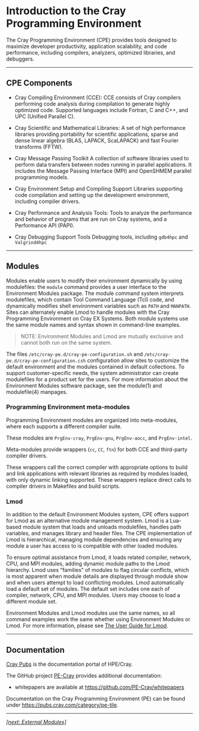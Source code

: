 # Introduction to the Cray Programming Environment

The Cray Programming Environment (CPE) provides tools designed to maximize developer productivity, application 
scalability, and code performance, including compilers, analyzers, optimized libraries, and debuggers. 

---

## CPE Components

* Cray Compiling Environment (CCE):
  CCE consists of Cray compilers performing code analysis during compilation to generate highly optimized code. 
  Supported languages include Fortran, C and C++, and UPC (Unified Parallel C).

* Cray Scientific and Mathematical Libraries: 
  A set of high performance libraries providing portability for scientific applications, sparse and dense linear
  algebra (BLAS, LAPACK, ScaLAPACK) and fast Fourier transforms (FFTW).

* Cray Message Passing Toolkit
  A collection of software libraries used to perform data transfers between nodes running in parallel applications. 
  It includes the Message Passing Interface (MPI) and OpenSHMEM parallel programming models. 

* Cray Environment Setup and Compiling Support 
  Libraries supporting code compilation and setting up the development environment, including compiler drivers.

* Cray Performance and Analysis Tools:
  Tools to analyze the performance and behavior of programs that are run on Cray systems, and a Performance API (PAPI).

* Cray Debugging Support Tools
  Debugging tools, including `gdb4hpc` and `Valgrind4hpc`

---

## Modules

Modules enable users to modify their environment dynamically by using modulefiles: the `module` command 
provides a user interface to the Environment Modules package. The module command system interprets modulefiles, 
which contain Tool Command Language (Tcl) code, and dynamically modifies shell environment variables such as 
`PATH` and `MANPATH`.
Sites can alternately enable Lmod to handle modules with the Cray Programming Environment on Cray EX Systems. 
Both module systems use the same module names and syntax shown in command-line examples.

> NOTE: Environment Modules and Lmod are mutually exclusive and cannot both run on the same system.

The files `/etc/cray-pe.d/cray-pe-configuration.sh` and `/etc/cray-pe.d/cray-pe-configuration.csh` configuration 
allow sites to customize the default environment and the modules contained in default collections.
To support customer-specific needs, the system administrator can create modulefiles for a product set for the
users. For more information about the Environment Modules software package, see the module(1) and
modulefile(4) manpages.

### Programming Environment meta-modules

Programming Environment modules are organized into meta-modules, where each supports a different compiler suite. 

These modules are `PrgEnv-cray`, `PrgEnv-gnu`, `PrgEnv-aocc`, and `PrgEnv-intel`. 

Meta-modules provide wrappers (`cc`, `CC`, `ftn`) for both CCE and third-party compiler drivers. 

These wrappers call the correct compiler with appropriate options to build and link applications 
with relevant libraries as required by modules loaded, with only dynamic linking supported. 
These wrappers replace direct calls to compiler drivers in Makefiles and build scripts.


### Lmod

In addition to the default Environment Modules system, CPE offers support for Lmod as an alternative module
management system.
Lmod is a Lua-based module system that loads and unloads modulefiles, handles path variables, and manages
library and header files.
The CPE implementation of Lmod is hierarchical, managing module dependencies and ensuring any module a
user has access to is compatible with other loaded modules. 

To ensure optimal assistance from Lmod, it loads related compiler, network, CPU, and MPI modules, 
adding dynamic module paths to the Lmod hierarchy.
Lmod uses "families” of modules to flag circular conflicts, which is most apparent when module details are
displayed through module show and when users attempt to load conflicting modules.
Lmod automatically load a default set of modules. The default set includes one each of compiler, network, CPU,
and MPI modules. Users may choose to load a different module set.

Environment Modules and Lmod modules use the same names, so all command examples work the same
whether using Environment Modules or Lmod.
For more information, please see [The User Guide for Lmod](https://lmod.readthedocs.io/en/latest/010_user.html).

---

## Documentation

[Cray Pubs](https://pubs.cray.com) is the documentation portal of HPE/Cray.

The GitHub project [PE-Cray](https://github.com/PE-Cray) provides additional documentation:
- whitepapers are available at https://github.com/PE-Cray/whitepapers

Documentation on the Cray Programming Environment (PE) can be found under https://pubs.cray.com/category/pe-tile.

---

*[[next: External Modules]](external_modules.md)*
